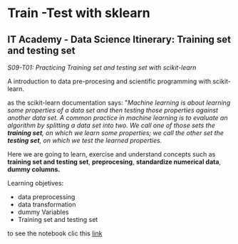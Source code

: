 # Train -Test with sklearn
## IT Academy - Data Science Itinerary: Training set and testing set

*S09-T01: Practicing Training set and testing set with scikit-learn*

A introduction to data pre-procesing and scientific programming with scikit-learn.

as the scikit-learn documentation says: "*Machine learning is about learning some properties of a data set and then testing those properties against another data set. A common practice in machine learning is to evaluate an algorithm by splitting a data set into two. We call one of those sets the **training set**, on which we learn some properties; we call the other set the **testing set**, on which we test the learned properties.*

Here we are going to learn, exercise and understand concepts such as **training set and testing set**, **preprocesing**, **standardize numerical data**, **dummy columns.**

Learning objetives:

+ data preprocessing
+ data transformation
+ dummy Variables
+ Training set and testing set

to see the notebook clic this [link](https://pevicsanch.github.io/train_test_sklearn/s09_t01_train_test.html)
